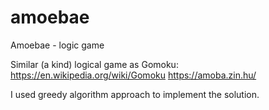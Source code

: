 # amoebae
Amoebae - logic game

Similar (a kind) logical game as Gomoku:
https://en.wikipedia.org/wiki/Gomoku
https://amoba.zin.hu/

I used greedy algorithm approach to implement the solution. 